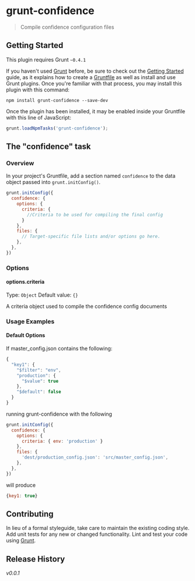 # grunt-confidence

> Compile confidence configuration files

## Getting Started
This plugin requires Grunt `~0.4.1`

If you haven't used [Grunt](http://gruntjs.com/) before, be sure to check out the [Getting Started](http://gruntjs.com/getting-started) guide, as it explains how to create a [Gruntfile](http://gruntjs.com/sample-gruntfile) as well as install and use Grunt plugins. Once you're familiar with that process, you may install this plugin with this command:

```shell
npm install grunt-confidence --save-dev
```


Once the plugin has been installed, it may be enabled inside your Gruntfile with this line of JavaScript:

```js
grunt.loadNpmTasks('grunt-confidence');
```

## The "confidence" task

### Overview
In your project's Gruntfile, add a section named `confidence` to the data object passed into `grunt.initConfig()`.

```js
grunt.initConfig({
  confidence: {
    options: {
      criteria: {
        //Criteria to be used for compiling the final config
      }
    },
    files: {
      // Target-specific file lists and/or options go here.
    },
  },
})
```

### Options

#### options.criteria
Type: `Object`
Default value: `{}`

A criteria object used to compile the confidence config documents


### Usage Examples

#### Default Options


If master_config.json contains the following: 
```js
{
  "key1": {
    "$filter": "env",
    "production": {
      "$value": true
    },
    "$default": false
  }
}
```

running grunt-confidence with the following


```js
grunt.initConfig({
  confidence: {
    options: {
      criteria: { env: 'production' }
    },
    files: {
      'dest/production_config.json': 'src/master_config.json',
    },
  },
})
```
will produce

```js
{key1: true}
```

## Contributing
In lieu of a formal styleguide, take care to maintain the existing coding style. Add unit tests for any new or changed functionality. Lint and test your code using [Grunt](http://gruntjs.com/).

## Release History
_v0.0.1_
